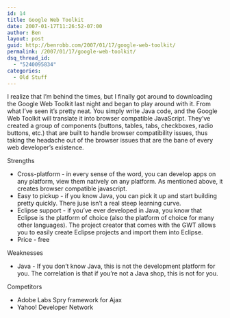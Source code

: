 ```yaml
---
id: 14
title: Google Web Toolkit
date: 2007-01-17T11:26:52-07:00
author: Ben
layout: post
guid: http://benrobb.com/2007/01/17/google-web-toolkit/
permalink: /2007/01/17/google-web-toolkit/
dsq_thread_id:
  - "5240095834"
categories:
  - Old Stuff
---
```

I realize that I’m behind the times, but I finally got around to downloading the Google Web Toolkit last night and began to play around with it. From what I’ve seen it’s pretty neat. You simply write Java code, and the Google Web Toolkit will translate it into browser compatible JavaScript. They’ve created a group of components (buttons, tables, tabs, checkboxes, radio buttons, etc.) that are built to handle browser compatibility issues, thus taking the headache out of the browser issues that are the bane of every web developer’s existence.

Strengths
<ul>
	<li>    Cross-platform - in every sense of the word, you can develop apps on any platform, view them natively on any platform. As mentioned above, it creates browser compatible javascript.</li>
	<li>Easy to pickup - if you know Java, you can pick it up and start building pretty quickly. There juse isn’t a real steep learning curve.</li>
	<li>Eclipse support - if you’ve ever developed in Java, you know that Eclipse is the platform of choice (also the platform of choice for many other languages). The project creator that comes with the GWT allows you to easily create Eclipse projects and import them into Eclipse.</li>
	<li>Price - free</li>
</ul>
Weaknesses
<ul>
	<li>    Java - If you don’t know Java, this is not the development platform for you. The correlation is that if you’re not a Java shop, this is not for you.</li>
</ul>
Competitors
<ul>
	<li>    Adobe Labs Spry framework for Ajax</li>
	<li>Yahoo! Developer Network</li>
</ul>